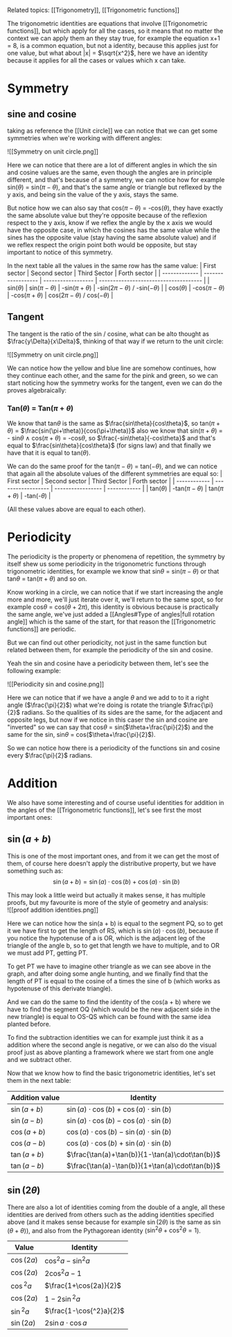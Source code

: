Related topics: [[Trigonometry]], [[Trigonometric functions]]

The trigonometric identities are equations that involve [[Trigonometric functions]], but which apply for all the cases, so it means that no matter the context we can apply them an they stay true, for example the equation x+1 = 8, is a common equation, but not a identity, because this applies just for one value, but what about |x| = $\sqrt{x^2}$, here we have an identity because it applies for all the cases or values which x can take. 

# Symmetry

## sine and cosine

taking as reference the [[Unit circle]] we can notice that we can get some symmetries when we're working with different angles:

![[Symmetry on unit circle.png]]

Here we can notice that there are a lot of different angles in which the sin and cosine values are the same, even though the angles are in principle different, and that's because of a symmetry, we can notice how for example sin($\theta$) = sin($\pi-\theta$), and that's the same angle or triangle but reflexed by the y axis, and being sin the value of the y axis, stays the same. 

But notice how we can also say that cos($\pi-\theta$) = -cos($\theta$), they have exactly the same absolute value but they're opposite because of the reflexion respect to the y axis, know if we reflex the angle by the x axis we would have the opposite case, in which the cosines has the same value while the sines has the opposite value (stay having the same absolute value) and if we reflex respect the origin point both would be opposite, but stay important to notice of this symmetry. 

In the next table all the values in the same row has the same value:
| First sector  | Second sector      | Third Sector       | Forth sector                          |
| ------------- | ------------------ | ------------------ | ------------------------------------- |
| sin($\theta$) | sin($\pi-\theta$)  | -sin($\pi+\theta$) | -sin(2$\pi-\theta$) / -sin($-\theta$) |
| cos($\theta$) | -cos($\pi-\theta$) | -cos($\pi+\theta$) | cos($2\pi-\theta$) / cos($-\theta$)   |


## Tangent

The tangent is the ratio of the sin / cosine, what can be alto thought as $\frac{y\Delta}{x\Delta}$, thinking of that way if we return to the unit circle:

![[Symmetry on unit circle.png]]

We can notice how the yellow and blue line are somehow continues, how they continue each other, and the same for the pink and green, so we can start noticing how the symmetry works for the tangent, even we can do the proves algebraically:

### Tan($\theta$) = Tan($\pi+\theta$)

We know that tan$\theta$ is the same as $\frac{sin\theta}{cos\theta}$, so tan($\pi+\theta$) = $\frac{sin(\pi+\theta)}{cos(\pi+\theta)}$ also we know that sin($\pi+\theta$) = - sin$\theta$ $\land$ cos($\pi+\theta$) = -cos$\theta$, so $\frac{-sin\theta}{-cos\theta}$ and that's equal to $\frac{sin\theta}{cos\theta}$ (for signs law) and that finally we have that it is equal to tan($\theta$).

We can do the same proof for the tan($\pi-\theta$) = tan($-\theta$), and we can notice that again all the absolute values of the different symmetries are equal so:
| First sector | Second sector      | Third Sector      | Forth sector |
| ------------ | ------------------ | ----------------- | ------------ |
| tan($\theta$)  | -tan($\pi-\theta$) | tan($\pi+\theta$) | -tan(-$\theta$) |

(All these values above are equal to each other).

# Periodicity

The periodicity is the property or phenomena of repetition, the symmetry by itself shew us some periodicity in the trigonometric functions through trigonometric identities, for example we know that sin$\theta$ = sin($\pi-\theta$) or that tan$\theta$ = tan($\pi+\theta$) and so on.

Know working in a circle, we can notice that if we start increasing the angle more and more, we'll just iterate over it, we'll return to the same spot, so for example cos$\theta$ = cos($\theta+2\pi$), this identity is obvious because is practically the same angle, we've just added a [[Angles#Type of angles|full rotation angle]] which is the same of the start, for that reason the [[Trigonometric functions]] are periodic. 

But we can find out other periodicity, not just in the same function but related between them, for example the periodicity of the sin and cosine.

Yeah the sin and cosine have a periodicity between them, let's see the following example:

![[Periodicity sin and cosine.png]]

Here we can notice that if we have a angle $\theta$ and we add to to it a right angle ($\frac{\pi}{2}$) what we're doing is rotate the triangle $\frac{\pi}{2}$ radians. So the qualities of its sides are the same, for the adjacent and opposite legs, but now if we notice in this caser the sin and cosine are "inverted" so we can say that cos$\theta$ = sin($\theta+\frac{\pi}{2}$) and the same for the sin, sin$\theta$ = cos($\theta+\frac{\pi}{2}$). 

So we can notice how there is a periodicity of the functions sin and cosine every $\frac{\pi}{2}$ radians. 

# Addition 

We also have some interesting and of course useful identities for addition in the angles of the [[Trigonometric functions]], let's see first the most important ones:

## $\sin(a+b)$

This is one of the most important ones, and from it we can get the most of them, of course here doesn't apply the distributive property, but we have something such as:
$$\sin(a+b) = \sin(a)\cdot\cos(b)+\cos(a)\cdot\sin(b)$$

This may look a little weird but actually it makes sense, it has multiple proofs, but my favourite is more of the style of geometry and analysis:  
![[proof addition identities.png]]

Here we can notice how the sin(a + b) is equal to the segment PQ, so to get it we have first to get the length of RS, which is $\sin(a)\cdot\cos(b)$, because if you notice the hypotenuse of a is OR, which is the adjacent leg of the triangle of the angle b, so to get that length we have to multiple, and to OR we must add PT, getting PT.

To get PT we have to imagine other triangle as we can see above in the graph, and after doing some angle hunting, and we finally find that the length of PT is equal to the cosine of a times the sine of b (which works as hypotenuse of this derivate triangle).

And we can do the same to find the identity of the cos(a + b) where we have to find the segment OQ (which would be the new adjacent side in the new triangle) is equal to OS-QS which can be found with the same idea planted before. 

To find the subtraction identities we can for example just think it as a addition where the second angle is negative, or we can also do the visual proof just as above planting a framework where we start from one angle and we subtract other. 

Now that we know how to find the basic trigonometric identities, let's set them in the next table: 

| Addition value | Identity                                        |
| -------------- | ----------------------------------------------- |
| $\sin(a+b)$    | $\sin(a)\cdot\cos(b)+ \cos(a)\cdot\sin(b)$      |
| $\sin(a-b)$    | $\sin(a)\cdot\cos(b)-\cos(a)\cdot\sin(b)$        |
| $\cos(a+b)$    | $\cos(a)\cdot\cos(b)-\sin(a)\cdot\sin(b)$       |
| $\cos(a-b)$    | $\cos(a)\cdot\cos(b)+\sin(a)\cdot\sin(b)$       |
| $\tan(a+b)$    | $\frac{\tan(a)+\tan(b)}{1-\tan(a)\cdot\tan(b)}$ |
|$\tan(a-b)$|            $\frac{\tan(a)-\tan(b)}{1+\tan(a)\cdot\tan(b)}$                                    |


## $\sin(2\theta)$

There are also a lot of identities coming from the double of a angle, all these identities are derived from others such as the adding identities specified above (and it makes sense because for example $\sin(2\theta)$ is the same as $\sin(\theta+\theta)$), and also from the Pythagorean identity ($\sin^{2}\theta+ \cos^{2}\theta = 1$). 

| Value       | Identity                |
| ----------- | ----------------------- |
| $\cos(2a)$  | $\cos^{2}a - \sin^{2}a$ |
| $\cos(2a)$  | $2\cos^{2}a - 1$        |
| $\cos{^2}a$ | $\frac{1+\cos(2a)}{2}$  |
| $\cos(2a)$  | $1-2\sin{^2}a$          |
| $\sin{^2}a$ | $\frac{1-\cos{^2}a}{2}$ |
| $\sin(2a)$  | $2\sin a \cdot \cos a$  |

